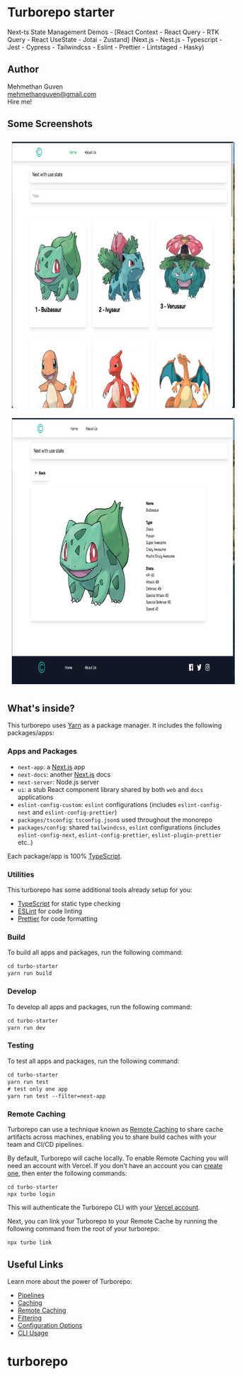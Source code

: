 # Turborepo starter

Next-ts State Management Demos - [React Context - React Query - RTK Query - React UseState - Jotai - Zustand] (Next.js - Nest.js - Typescript - Jest - Cypress - Tailwindcss - Eslint - Prettier - Lintstaged - Hasky)

## Author

Mehmethan Guven
<br/>
<a href='mailto:mehmethanguven@gmail.com<'>mehmethanguven@gmail.com</a>
<br/>
Hire me!

## Some Screenshots

<img src="images/demo1.png" alt="demo" style="height: 600px; width:800px; margin: 10px;"/>
<img src="images/demo2.png" alt="demo" style="height: 600px; width:800px; margin: 10px;"/>

## What's inside?

This turborepo uses [Yarn](https://classic.yarnpkg.com/) as a package manager. It includes the following packages/apps:

### Apps and Packages

- `next-app`: a [Next.js](https://nextjs.org/) app
- `next-docs`: another [Next.js](https://nextjs.org/) docs
- `next-server`: Node.js server
- `ui`: a stub React component library shared by both `web` and `docs` applications
- `eslint-config-custom`: `eslint` configurations (includes `eslint-config-next` and `eslint-config-prettier`)
- `packages/tsconfig`: `tsconfig.json`s used throughout the monorepo
- `packages/config`: shared `tailwindcss`, `eslint` configurations (includes `eslint-config-next`, `eslint-config-prettier`, `eslint-plugin-prettier` etc..)

Each package/app is 100% [TypeScript](https://www.typescriptlang.org/).

### Utilities

This turborepo has some additional tools already setup for you:

- [TypeScript](https://www.typescriptlang.org/) for static type checking
- [ESLint](https://eslint.org/) for code linting
- [Prettier](https://prettier.io) for code formatting

### Build

To build all apps and packages, run the following command:

```
cd turbo-starter
yarn run build

```

### Develop

To develop all apps and packages, run the following command:

```
cd turbo-starter
yarn run dev
```

### Testing

To test all apps and packages, run the following command:

```
cd turbo-starter
yarn run test
# test only one app
yarn run test --filter=next-app
```

### Remote Caching

Turborepo can use a technique known as [Remote Caching](https://turbo.build/repo/docs/core-concepts/remote-caching) to share cache artifacts across machines, enabling you to share build caches with your team and CI/CD pipelines.

By default, Turborepo will cache locally. To enable Remote Caching you will need an account with Vercel. If you don't have an account you can [create one](https://vercel.com/signup), then enter the following commands:

```
cd turbo-starter
npx turbo login
```

This will authenticate the Turborepo CLI with your [Vercel account](https://vercel.com/docs/concepts/personal-accounts/overview).

Next, you can link your Turborepo to your Remote Cache by running the following command from the root of your turborepo:

```
npx turbo link
```

## Useful Links

Learn more about the power of Turborepo:

- [Pipelines](https://turbo.build/repo/docs/core-concepts/monorepos/running-tasks)
- [Caching](https://turbo.build/repo/docs/core-concepts/caching)
- [Remote Caching](https://turbo.build/repo/docs/core-concepts/remote-caching)
- [Filtering](https://turbo.build/repo/docs/core-concepts/monorepos/filtering)
- [Configuration Options](https://turbo.build/repo/docs/reference/configuration)
- [CLI Usage](https://turbo.build/repo/docs/reference/command-line-reference)

# turborepo
